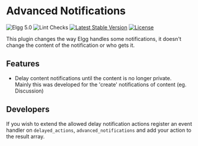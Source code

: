 Advanced Notifications
======================

![Elgg 5.0](https://img.shields.io/badge/Elgg-5.0-green.svg)
![Lint Checks](https://github.com/ColdTrick/advanced_notifications/actions/workflows/lint.yml/badge.svg?event=push)
[![Latest Stable Version](https://poser.pugx.org/coldtrick/advanced_notifications/v/stable.svg)](https://packagist.org/packages/coldtrick/advanced_notifications)
[![License](https://poser.pugx.org/coldtrick/advanced_notifications/license.svg)](https://packagist.org/packages/coldtrick/advanced_notifications)

This plugin changes the way Elgg handles some notifications, it doesn't change the content of the notification or who gets it.

Features
-----------

- Delay content notifications until the content is no longer private.  
Mainly this was developed for the 'create' notifications of content (eg. Discussion)

Developers
----------

If you wish to extend the allowed delay notification actions register an event handler on
`delayed_actions`, `advanced_notifications` and add your action to the result array.

